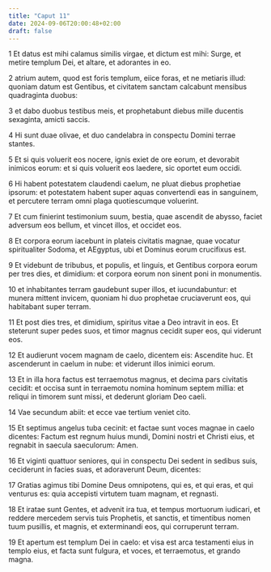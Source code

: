 ```yaml
---
title: "Caput 11"
date: 2024-09-06T20:00:48+02:00
draft: false
---
```



1 Et datus est mihi calamus similis virgae, et dictum est mihi: Surge, et metire templum Dei, et altare, et adorantes in eo.

2 atrium autem, quod est foris templum, eiice foras, et ne metiaris illud: quoniam datum est Gentibus, et civitatem sanctam calcabunt mensibus quadraginta duobus:

3 et dabo duobus testibus meis, et prophetabunt diebus mille ducentis sexaginta, amicti saccis.

4 Hi sunt duae olivae, et duo candelabra in conspectu Domini terrae stantes.

5 Et si quis voluerit eos nocere, ignis exiet de ore eorum, et devorabit inimicos eorum: et si quis voluerit eos laedere, sic oportet eum occidi.

6 Hi habent potestatem claudendi caelum, ne pluat diebus prophetiae ipsorum: et potestatem habent super aquas convertendi eas in sanguinem, et percutere terram omni plaga quotiescumque voluerint.

7 Et cum finierint testimonium suum, bestia, quae ascendit de abysso, faciet adversum eos bellum, et vincet illos, et occidet eos.

8 Et corpora eorum iacebunt in plateis civitatis magnae, quae vocatur spiritualiter Sodoma, et AEgyptus, ubi et Dominus eorum crucifixus est.

9 Et videbunt de tribubus, et populis, et linguis, et Gentibus corpora eorum per tres dies, et dimidium: et corpora eorum non sinent poni in monumentis.

10 et inhabitantes terram gaudebunt super illos, et iucundabuntur: et munera mittent invicem, quoniam hi duo prophetae cruciaverunt eos, qui habitabant super terram.

11 Et post dies tres, et dimidium, spiritus vitae a Deo intravit in eos. Et steterunt super pedes suos, et timor magnus cecidit super eos, qui viderunt eos.

12 Et audierunt vocem magnam de caelo, dicentem eis: Ascendite huc. Et ascenderunt in caelum in nube: et viderunt illos inimici eorum.

13 Et in illa hora factus est terraemotus magnus, et decima pars civitatis cecidit: et occisa sunt in terraemotu nomina hominum septem millia: et reliqui in timorem sunt missi, et dederunt gloriam Deo caeli.

14 Vae secundum abiit: et ecce vae tertium veniet cito.

15 Et septimus angelus tuba cecinit: et factae sunt voces magnae in caelo dicentes: Factum est regnum huius mundi, Domini nostri et Christi eius, et regnabit in saecula saeculorum: Amen.

16 Et viginti quattuor seniores, qui in conspectu Dei sedent in sedibus suis, ceciderunt in facies suas, et adoraverunt Deum, dicentes:

17 Gratias agimus tibi Domine Deus omnipotens, qui es, et qui eras, et qui venturus es: quia accepisti virtutem tuam magnam, et regnasti.

18 Et iratae sunt Gentes, et advenit ira tua, et tempus mortuorum iudicari, et reddere mercedem servis tuis Prophetis, et sanctis, et timentibus nomen tuum pusillis, et magnis, et exterminandi eos, qui corruperunt terram.

19 Et apertum est templum Dei in caelo: et visa est arca testamenti eius in templo eius, et facta sunt fulgura, et voces, et terraemotus, et grando magna.


